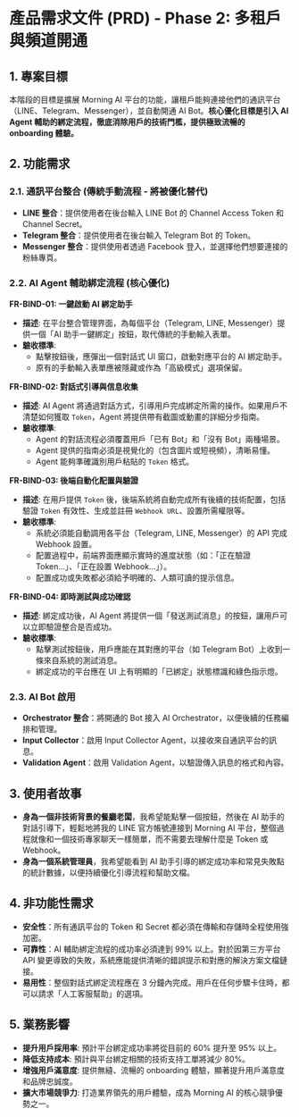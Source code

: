 # 產品需求文件 (PRD) - Phase 2: 多租戶與頻道開通

## 1. 專案目標

本階段的目標是擴展 Morning AI 平台的功能，讓租戶能夠連接他們的通訊平台（LINE、Telegram、Messenger），並自動開通 AI Bot。**核心優化目標是引入 AI Agent 輔助的綁定流程，徹底消除用戶的技術門檻，提供極致流暢的 onboarding 體驗。**

## 2. 功能需求

### 2.1. 通訊平台整合 (傳統手動流程 - 將被優化替代)

-   **LINE 整合**：提供使用者在後台輸入 LINE Bot 的 Channel Access Token 和 Channel Secret。
-   **Telegram 整合**：提供使用者在後台輸入 Telegram Bot 的 Token。
-   **Messenger 整合**：提供使用者透過 Facebook 登入，並選擇他們想要連接的粉絲專頁。

### 2.2. AI Agent 輔助綁定流程 (核心優化)

**FR-BIND-01: 一鍵啟動 AI 綁定助手**
- **描述**: 在平台整合管理界面，為每個平台（Telegram, LINE, Messenger）提供一個「AI 助手一鍵綁定」按鈕，取代傳統的手動輸入表單。
- **驗收標準**: 
  - 點擊按鈕後，應彈出一個對話式 UI 窗口，啟動對應平台的 AI 綁定助手。
  - 原有的手動輸入表單應被隱藏或作為「高級模式」選項保留。

**FR-BIND-02: 對話式引導與信息收集**
- **描述**: AI Agent 將通過對話方式，引導用戶完成綁定所需的操作。如果用戶不清楚如何獲取 `Token`，Agent 將提供帶有截圖或動畫的詳細分步指南。
- **驗收標準**: 
  - Agent 的對話流程必須覆蓋用戶「已有 Bot」和「沒有 Bot」兩種場景。
  - Agent 提供的指南必須是視覺化的（包含圖片或短視頻），清晰易懂。
  - Agent 能夠準確識別用戶粘貼的 `Token` 格式。

**FR-BIND-03: 後端自動化配置與驗證**
- **描述**: 在用戶提供 `Token` 後，後端系統將自動完成所有後續的技術配置，包括驗證 `Token` 有效性、生成並註冊 `Webhook URL`、設置所需權限等。
- **驗收標準**: 
  - 系統必須能自動調用各平台（Telegram, LINE, Messenger）的 API 完成 Webhook 設置。
  - 配置過程中，前端界面應顯示實時的進度狀態（如：「正在驗證 Token...」、「正在設置 Webhook...」）。
  - 配置成功或失敗都必須給予明確的、人類可讀的提示信息。

**FR-BIND-04: 即時測試與成功確認**
- **描述**: 綁定成功後，AI Agent 將提供一個「發送測試消息」的按鈕，讓用戶可以立即驗證整合是否成功。
- **驗收標準**: 
  - 點擊測試按鈕後，用戶應能在其對應的平台（如 Telegram Bot）上收到一條來自系統的測試消息。
  - 綁定成功的平台應在 UI 上有明顯的「已綁定」狀態標識和綠色指示燈。

### 2.3. AI Bot 啟用

-   **Orchestrator 整合**：將開通的 Bot 接入 AI Orchestrator，以便後續的任務編排和管理。
-   **Input Collector**：啟用 Input Collector Agent，以接收來自通訊平台的訊息。
-   **Validation Agent**：啟用 Validation Agent，以驗證傳入訊息的格式和內容。

## 3. 使用者故事

-   **身為一個非技術背景的餐廳老闆**，我希望能點擊一個按鈕，然後在 AI 助手的對話引導下，輕鬆地將我的 LINE 官方帳號連接到 Morning AI 平台，整個過程就像和一個技術專家聊天一樣簡單，而不需要去理解什麼是 Token 或 Webhook。
-   **身為一個系統管理員**，我希望能看到 AI 助手引導的綁定成功率和常見失敗點的統計數據，以便持續優化引導流程和幫助文檔。

## 4. 非功能性需求

-   **安全性**：所有通訊平台的 Token 和 Secret 都必須在傳輸和存儲時全程使用強加密。
-   **可靠性**：AI 輔助綁定流程的成功率必須達到 99% 以上。對於因第三方平台 API 變更導致的失敗，系統應能提供清晰的錯誤提示和對應的解決方案文檔鏈接。
-   **易用性**：整個對話式綁定流程應在 3 分鐘內完成。用戶在任何步驟卡住時，都可以請求「人工客服幫助」的選項。

## 5. 業務影響

- **提升用戶採用率**: 預計平台綁定成功率將從目前的 60% 提升至 95% 以上。
- **降低支持成本**: 預計與平台綁定相關的技術支持工單將減少 80%。
- **增強用戶滿意度**: 提供無縫、流暢的 onboarding 體驗，顯著提升用戶滿意度和品牌忠誠度。
- **擴大市場競爭力**: 打造業界領先的用戶體驗，成為 Morning AI 的核心競爭優勢之一。

